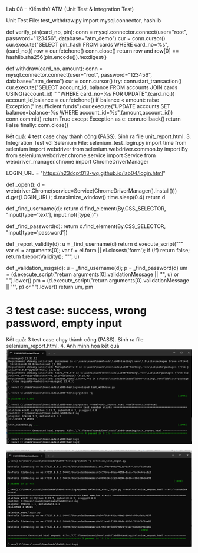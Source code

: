 Lab 08 – Kiểm thử ATM (Unit Test & Integration Test)

 
 Unit Test
File: test_withdraw.py
import mysql.connector, hashlib

def verify_pin(card_no, pin):
    conn = mysql.connector.connect(user="root", password="123456", database="atm_demo")
    cur = conn.cursor()
    cur.execute("SELECT pin_hash FROM cards WHERE card_no=%s", (card_no,))
    row = cur.fetchone()
    conn.close()
    return row and row[0] == hashlib.sha256(pin.encode()).hexdigest()

def withdraw(card_no, amount):
    conn = mysql.connector.connect(user="root", password="123456", database="atm_demo")
    cur = conn.cursor()
    try:
        conn.start_transaction()
        cur.execute("SELECT account_id, balance FROM accounts JOIN cards USING(account_id) "
                    "WHERE card_no=%s FOR UPDATE",(card_no,))
        account_id,balance = cur.fetchone()
        if balance < amount:
            raise Exception("Insufficient funds")
        cur.execute("UPDATE accounts SET balance=balance-%s WHERE account_id=%s",(amount,account_id))
        conn.commit()
        return True
    except Exception as e:
        conn.rollback()
        return False
    finally:
        conn.close()

Kết quả: 4 test case chạy thành công (PASS). Sinh ra file unit_report.html.
3. Integration Test với Selenium
File: selenium_test_login.py
import time
from selenium import webdriver
from selenium.webdriver.common.by import By
from selenium.webdriver.chrome.service import Service
from webdriver_manager.chrome import ChromeDriverManager

LOGIN_URL = "https://n23dcpt013-wq.github.io/lab04/login.html"

def _open():
    d = webdriver.Chrome(service=Service(ChromeDriverManager().install()))
    d.get(LOGIN_URL); d.maximize_window()
    time.sleep(0.4)
    return d

def _find_username(d):
    return d.find_element(By.CSS_SELECTOR, "input[type='text'], input:not([type])")

def _find_password(d):
    return d.find_element(By.CSS_SELECTOR, "input[type='password'])

def _report_validity(d):
    u = _find_username(d)
    return d.execute_script("""
        var el = arguments[0];
        var f = el.form || el.closest('form');
        if (!f) return false;
        return f.reportValidity();
    """, u)

def _validation_msgs(d):
    u = _find_username(d); p = _find_password(d)
    um = (d.execute_script("return arguments[0].validationMessage || ''", u) or "").lower()
    pm = (d.execute_script("return arguments[0].validationMessage || ''", p) or "").lower()
    return um, pm

# 3 test case: success, wrong password, empty input

Kết quả: 3 test case chạy thành công (PASS). Sinh ra file selenium_report.html.
4. Ảnh minh họa kết quả
![4passsed](https://github.com/n23dcpt013-wq/lab08/blob/main/b367c7b9-8818-4e97-bf34-112c470b4a00.png)


![3passed](https://github.com/n23dcpt013-wq/lab08/blob/main/c89e333a-a8c1-43f2-951a-2121c98f6fee.png)


